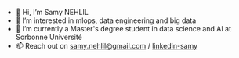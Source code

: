 - 👋 Hi, I’m Samy NEHLIL
- 👀 I’m interested in mlops, data engineering and big data
- 🌱 I’m currently a Master's degree student in data science and AI at Sorbonne Université
- 📫 Reach out on samy.nehlil@gmail.com / <a href='https://www.linkedin.com/in/samy-nehlil-985a3b188?lipi=urn%3Ali%3Apage%3Ad_flagship3_profile_view_base_contact_details%3BZz2UDGUYRfqVFOkkKoe1gg%3D%3D'>linkedin-samy</a>
<!---
samynhl/samynhl is a ✨ special ✨ repository because its `README.md` (this file) appears on your GitHub profile.
You can click the Preview link to take a look at your changes.
--->
